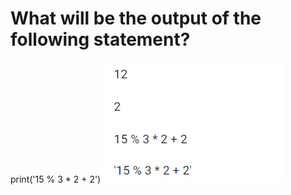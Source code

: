 # What will be the output of the following statement?

print('15 % 3 * 2 + 2')
![alt text](image.png)